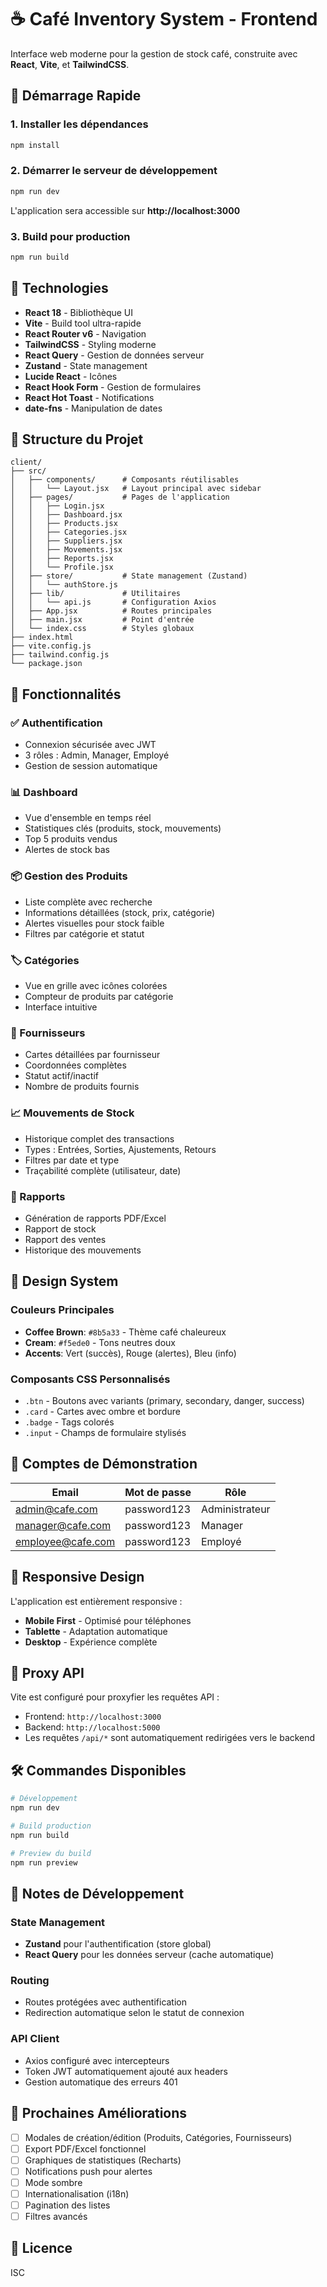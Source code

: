 # ☕ Café Inventory System - Frontend

Interface web moderne pour la gestion de stock café, construite avec **React**, **Vite**, et **TailwindCSS**.

## 🚀 Démarrage Rapide

### 1. Installer les dépendances
```bash
npm install
```

### 2. Démarrer le serveur de développement
```bash
npm run dev
```

L'application sera accessible sur **http://localhost:3000**

### 3. Build pour production
```bash
npm run build
```

## 🎨 Technologies

- **React 18** - Bibliothèque UI
- **Vite** - Build tool ultra-rapide
- **React Router v6** - Navigation
- **TailwindCSS** - Styling moderne
- **React Query** - Gestion de données serveur
- **Zustand** - State management
- **Lucide React** - Icônes
- **React Hook Form** - Gestion de formulaires
- **React Hot Toast** - Notifications
- **date-fns** - Manipulation de dates

## 📁 Structure du Projet

```
client/
├── src/
│   ├── components/      # Composants réutilisables
│   │   └── Layout.jsx   # Layout principal avec sidebar
│   ├── pages/           # Pages de l'application
│   │   ├── Login.jsx
│   │   ├── Dashboard.jsx
│   │   ├── Products.jsx
│   │   ├── Categories.jsx
│   │   ├── Suppliers.jsx
│   │   ├── Movements.jsx
│   │   ├── Reports.jsx
│   │   └── Profile.jsx
│   ├── store/           # State management (Zustand)
│   │   └── authStore.js
│   ├── lib/             # Utilitaires
│   │   └── api.js       # Configuration Axios
│   ├── App.jsx          # Routes principales
│   ├── main.jsx         # Point d'entrée
│   └── index.css        # Styles globaux
├── index.html
├── vite.config.js
├── tailwind.config.js
└── package.json
```

## 🎯 Fonctionnalités

### ✅ Authentification
- Connexion sécurisée avec JWT
- 3 rôles : Admin, Manager, Employé
- Gestion de session automatique

### 📊 Dashboard
- Vue d'ensemble en temps réel
- Statistiques clés (produits, stock, mouvements)
- Top 5 produits vendus
- Alertes de stock bas

### 📦 Gestion des Produits
- Liste complète avec recherche
- Informations détaillées (stock, prix, catégorie)
- Alertes visuelles pour stock faible
- Filtres par catégorie et statut

### 🏷️ Catégories
- Vue en grille avec icônes colorées
- Compteur de produits par catégorie
- Interface intuitive

### 🚚 Fournisseurs
- Cartes détaillées par fournisseur
- Coordonnées complètes
- Statut actif/inactif
- Nombre de produits fournis

### 📈 Mouvements de Stock
- Historique complet des transactions
- Types : Entrées, Sorties, Ajustements, Retours
- Filtres par date et type
- Traçabilité complète (utilisateur, date)

### 📄 Rapports
- Génération de rapports PDF/Excel
- Rapport de stock
- Rapport des ventes
- Historique des mouvements

## 🎨 Design System

### Couleurs Principales
- **Coffee Brown**: `#8b5a33` - Thème café chaleureux
- **Cream**: `#f5ede0` - Tons neutres doux
- **Accents**: Vert (succès), Rouge (alertes), Bleu (info)

### Composants CSS Personnalisés
- `.btn` - Boutons avec variants (primary, secondary, danger, success)
- `.card` - Cartes avec ombre et bordure
- `.badge` - Tags colorés
- `.input` - Champs de formulaire stylisés

## 🔐 Comptes de Démonstration

| Email | Mot de passe | Rôle |
|-------|--------------|------|
| admin@cafe.com | password123 | Administrateur |
| manager@cafe.com | password123 | Manager |
| employee@cafe.com | password123 | Employé |

## 📱 Responsive Design

L'application est entièrement responsive :
- **Mobile First** - Optimisé pour téléphones
- **Tablette** - Adaptation automatique
- **Desktop** - Expérience complète

## 🔄 Proxy API

Vite est configuré pour proxyfier les requêtes API :
- Frontend: `http://localhost:3000`
- Backend: `http://localhost:5000`
- Les requêtes `/api/*` sont automatiquement redirigées vers le backend

## 🛠️ Commandes Disponibles

```bash
# Développement
npm run dev

# Build production
npm run build

# Preview du build
npm run preview
```

## 📝 Notes de Développement

### State Management
- **Zustand** pour l'authentification (store global)
- **React Query** pour les données serveur (cache automatique)

### Routing
- Routes protégées avec authentification
- Redirection automatique selon le statut de connexion

### API Client
- Axios configuré avec intercepteurs
- Token JWT automatiquement ajouté aux headers
- Gestion automatique des erreurs 401

## 🚀 Prochaines Améliorations

- [ ] Modales de création/édition (Produits, Catégories, Fournisseurs)
- [ ] Export PDF/Excel fonctionnel
- [ ] Graphiques de statistiques (Recharts)
- [ ] Notifications push pour alertes
- [ ] Mode sombre
- [ ] Internationalisation (i18n)
- [ ] Pagination des listes
- [ ] Filtres avancés

## 📄 Licence

ISC
